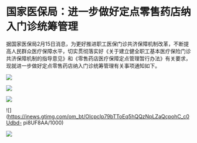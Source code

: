 # 国家医保局：进一步做好定点零售药店纳入门诊统筹管理

据国家医保局2月15日消息，为更好推进职工医保门诊共济保障机制改革，不断提高人民群众医疗保障水平，切实贯彻落实好《关于建立健全职工基本医疗保险门诊共济保障机制的指导意见》和《零售药店医疗保障定点管理暂行办法》有关要求，现就进一步做好定点零售药店纳入门诊统筹管理有关事项通知如下。

![](https://inews.gtimg.com/om_bt/OuXov04B_y-0lj7hYyobyIr_cxB-s3N_pv4NSOJY5uHl8AA/1000)

![](https://inews.gtimg.com/om_bt/OLEOVmBWLgQmrM2qfnu0YflfL09qY90ihzlEDzSAVEB58AA/1000)

![](https://inews.gtimg.com/om_bt/OEg4MAuPNcLuc2CWd5f_fVb7E6x8D_9TChtPMUr7tSHegAA/1000)

![](https://inews.gtimg.com/om_bt/OIcpcIp79bTToEq5hQQzNpLZaQcpohC_c0Udbd-
pi8UF8AA/1000)

![](https://inews.gtimg.com/om_bt/OeEGVHy2hoGHaEAUOw8w99EOaF5cFDbGY7sGeaatKMASwAA/1000)

